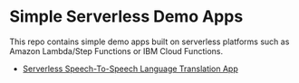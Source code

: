 # Simple Serverless Demo Apps

This repo contains simple demo apps built on serverless platforms such as Amazon Lambda/Step Functions or IBM Cloud Functions.

* [Serverless Speech-To-Speech Language Translation App](speech-to-speech-translation/)
